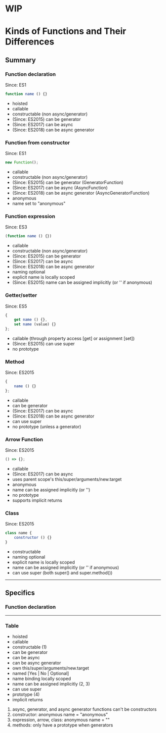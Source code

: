 # WIP

# Kinds of Functions and Their Differences

## Summary

### Function declaration
Since: ES1

```javascript
function name () {}
```

* hoisted
* callable
* constructable (non async/generator)
* (Since: ES2015) can be generator
* (Since: ES2017) can be async
* (Since: ES2018) can be async generator

### Function from constructor
Since: ES1

```javascript
new Function();
```

* callable
* constructable (non async/generator)
* (Since: ES2015) can be generator (GeneratorFunction)
* (Since: ES2017) can be async (AsyncFunction)
* (Since: ES2018) can be async generator (AsyncGeneratorFunction)
* anonymous
* name set to "anonymous"

### Function expression
Since: ES3

```javascript
(function name () {})
```

* callable
* constructable (non async/generator)
* (Since: ES2015) can be generator
* (Since: ES2017) can be async
* (Since: ES2018) can be async generator
* naming optional
* explicit name is locally scoped
* (Since: ES2015) name can be assigned implicitly (or '' if anonymous)

### Getter/setter
Since: ES5

```javascript
{
    get name () {},
    set name (value) {}
};
```

* callable (through property access [get] or assignment [set])
* (Since: ES2015) can use super
* no prototype

### Method
Since: ES2015

```javascript
{
    name () {}
};
```

* callable
* can be generator
* (Since: ES2017) can be async
* (Since: ES2018) can be async generator
* can use super
* no prototype (unless a generator)

### Arrow Function
Since: ES2015

```javascript
() => {};
```

* callable
* (Since: ES2017) can be async
* uses parent scope's this/super/arguments/new.target
* anonymous
* name can be assigned implicitly (or '')
* no prototype
* supports implicit returns

### Class
Since: ES2015

```javascript
class name {
    constructor () {}
}
```

* constructable
* naming optional
* explicit name is locally scoped
* name can be assigned implicitly (or '' if anonymous)
* can use super (both super() and super.method())

---

## Specifics

### Function declaration



---

### Table

* hoisted
* callable
* constructable (1)
* can be generator
* can be async
* can be async generator
* own this/super/arguments/new.target
* named [Yes | No | Optional]
* name binding locally scoped
* name can be assigned implicitly (2, 3)
* can use super
* prototype (4)
* implicit returns

1) async, generator, and async generator functions can't be constructors
2) constructor: anonymous name = "anonymous"
3) expression, arrow, class: anonymous name = ""
4) methods: only have a prototype when generators

